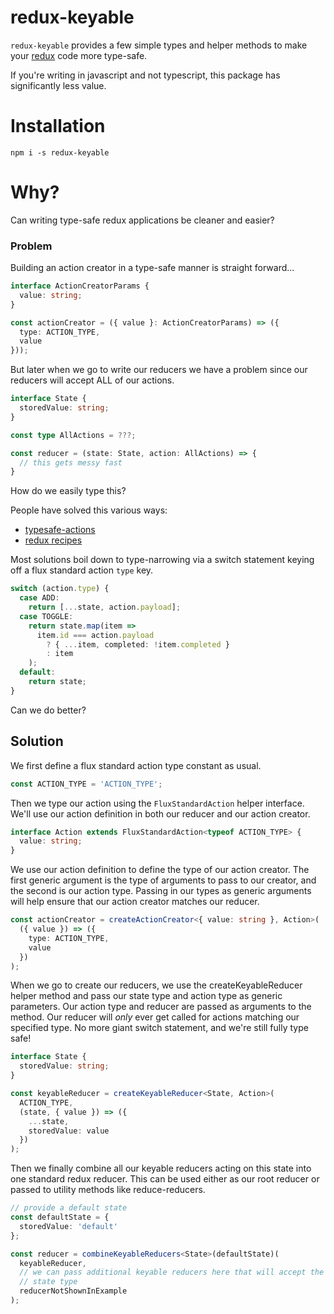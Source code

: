 # redux-keyable

`redux-keyable` provides a few simple types and helper methods to make your [redux](https://redux.js.org) code more type-safe.

If you're writing in javascript and not typescript, this package has significantly less value.

# Installation

`npm i -s redux-keyable`

# Why?

Can writing type-safe redux applications be cleaner and easier?

### Problem

Building an action creator in a type-safe manner is straight forward...

```typescript
interface ActionCreatorParams {
  value: string;
}

const actionCreator = ({ value }: ActionCreatorParams) => ({
  type: ACTION_TYPE,
  value
}));
```

But later when we go to write our reducers we have a problem since our reducers will accept ALL of our actions.

```typescript
interface State {
  storedValue: string;
}

const type AllActions = ???;

const reducer = (state: State, action: AllActions) => {
  // this gets messy fast
}
```

How do we easily type this?

People have solved this various ways:

- [typesafe-actions](https://github.com/piotrwitek/typesafe-actions)
- [redux recipes](https://redux.js.org/recipes/usage-with-typescript)

Most solutions boil down to type-narrowing via a switch statement keying off a flux standard action `type` key.

```typescript
switch (action.type) {
  case ADD:
    return [...state, action.payload];
  case TOGGLE:
    return state.map(item =>
      item.id === action.payload
        ? { ...item, completed: !item.completed }
        : item
    );
  default:
    return state;
}
```

Can we do better?

## Solution

We first define a flux standard action type constant as usual.

```typescript
const ACTION_TYPE = 'ACTION_TYPE';
```

Then we type our action using the `FluxStandardAction` helper interface. We'll use our action definition in both our reducer and our action creator.

```typescript
interface Action extends FluxStandardAction<typeof ACTION_TYPE> {
  value: string;
}
```

We use our action definition to define the type of our action creator. The first generic argument is the type of arguments to pass to our creator, and the second is our action type. Passing in our types as generic arguments will help ensure that our action creator matches our reducer.

```typescript
const actionCreator = createActionCreator<{ value: string }, Action>(
  ({ value }) => ({
    type: ACTION_TYPE,
    value
  })
);
```

When we go to create our reducers, we use the createKeyableReducer helper method and pass our state type and action type as generic parameters.
Our action type and reducer are passed as arguments to the method.
Our reducer will _only_ ever get called for actions matching our specified type.
No more giant switch statement, and we're still fully type safe!

```typescript
interface State {
  storedValue: string;
}

const keyableReducer = createKeyableReducer<State, Action>(
  ACTION_TYPE,
  (state, { value }) => ({
    ...state,
    storedValue: value
  })
);
```

Then we finally combine all our keyable reducers acting on this state into one standard redux reducer.
This can be used either as our root reducer or passed to utility methods like reduce-reducers.

```typescript
// provide a default state
const defaultState = {
  storedValue: 'default'
};

const reducer = combineKeyableReducers<State>(defaultState)(
  keyableReducer,
  // we can pass additional keyable reducers here that will accept the same
  // state type
  reducerNotShownInExample
);
```
